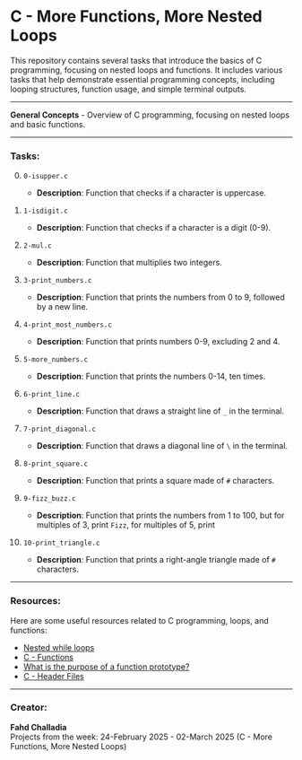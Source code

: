 # C - More Functions, More Nested Loops

This repository contains several tasks that introduce the basics of C programming, focusing on nested loops and functions. It includes various tasks that help demonstrate essential programming concepts, including looping structures, function usage, and simple terminal outputs.

---


**General Concepts** - Overview of C programming, focusing on nested loops and basic functions.


---

### Tasks:

0. `0-isupper.c`
    - **Description**: Function that checks if a character is uppercase.
    
1. `1-isdigit.c`
    - **Description**: Function that checks if a character is a digit (0-9).
    
2. `2-mul.c`
    - **Description**: Function that multiplies two integers.
    
3. `3-print_numbers.c`
    - **Description**: Function that prints the numbers from 0 to 9, followed by a new line.
    
4. `4-print_most_numbers.c`
    - **Description**: Function that prints numbers 0-9, excluding 2 and 4.
    
5. `5-more_numbers.c`
    - **Description**: Function that prints the numbers 0-14, ten times.
    
6. `6-print_line.c`
    - **Description**: Function that draws a straight line of `_` in the terminal.
    
7. `7-print_diagonal.c`
    - **Description**: Function that draws a diagonal line of `\` in the terminal.
    
8. `8-print_square.c`
    - **Description**: Function that prints a square made of `#` characters.
    
9. `9-fizz_buzz.c`
    - **Description**: Function that prints the numbers from 1 to 100, but for multiples of 3, print `Fizz`, for multiples of 5, print 
    
10. `10-print_triangle.c`
    - **Description**: Function that prints a right-angle triangle made of `#` characters.

---

### Resources:

Here are some useful resources related to C programming, loops, and functions:

- [Nested while loops](https://www.youtube.com/watch?v=Z3iGeQ1gIss&ab_channel=ZackAnnaTutorials)
- [C - Functions](https://www.tutorialspoint.com/cprogramming/c_functions.htm)
- [What is the purpose of a function prototype?](https://www.geeksforgeeks.org/what-is-the-purpose-of-a-function-prototype/)
- [C - Header Files](https://www.tutorialspoint.com/cprogramming/c_header_files.htm)

---

### Creator:
**Fahd Challadia**  
Projects from the week: 24-February 2025 - 02-March 2025 (C - More Functions, More Nested Loops)
